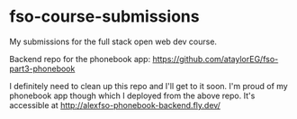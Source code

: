 # fso-course-submissions
My submissions for the full stack open web dev course.

Backend repo for the phonebook app:
https://github.com/ataylorEG/fso-part3-phonebook

I definitely need to clean up this repo and I'll get to it soon. I'm proud of my phonebook app though which I deployed from the above repo. It's accessible at http://alexfso-phonebook-backend.fly.dev/